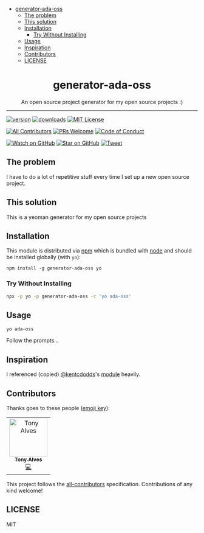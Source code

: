 <!-- START doctoc generated TOC please keep comment here to allow auto update -->
<!-- DON'T EDIT THIS SECTION, INSTEAD RE-RUN doctoc TO UPDATE -->

- [generator-ada-oss](#generator-ada-oss)
  - [The problem](#the-problem)
  - [This solution](#this-solution)
  - [Installation](#installation)
    - [Try Without Installing](#try-without-installing)
  - [Usage](#usage)
  - [Inspiration](#inspiration)
  - [Contributors](#contributors)
  - [LICENSE](#license)

<!-- END doctoc generated TOC please keep comment here to allow auto update -->

<div align="center">
<h1>generator-ada-oss</h1>

<p>An open source project generator for my open source projects :)</p>
</div>

<hr />

<!-- [![Build Status][build-badge]][build] -->

[![version][version-badge]][package]
[![downloads][downloads-badge]][npmtrends]
[![MIT License][license-badge]][license]

[![All Contributors](https://img.shields.io/badge/all_contributors-3-orange.svg?style=flat-square)](#contributors)
[![PRs Welcome][prs-badge]][prs]
[![Code of Conduct][coc-badge]][coc]

[![Watch on GitHub][github-watch-badge]][github-watch]
[![Star on GitHub][github-star-badge]][github-star]
[![Tweet][twitter-badge]][twitter]

## The problem

I have to do a lot of repetitive stuff every time I set up a new open source project.

## This solution

This is a yeoman generator for my open source projects

## Installation

This module is distributed via [npm][npm] which is bundled with [node][node] and should
be installed globally (with `yo`):

```
npm install -g generator-ada-oss yo
```

### Try Without Installing

```sh
npx -p yo -p generator-ada-oss -c 'yo ada-oss'
```

## Usage

```
yo ada-oss
```

Follow the prompts...

## Inspiration

I referenced (copied) [@kentcdodds][kent]'s [module][kentgen] heavily.

## Contributors

Thanks goes to these people ([emoji key][emojis]):

<!-- ALL-CONTRIBUTORS-LIST:START - Do not remove or modify this section -->
<!-- prettier-ignore -->
<table><tr><td align="center"><a href="https://3alves.com"><img src="https://avatars3.githubusercontent.com/u/784848?s=460&v=4" width="100px;" alt="Tony Alves"/><br /><sub><b>Tony Alves</b></sub></a><br /><a href="https://github.com/talves/ada-scripts/commits?author=talves" title="Code">💻</a></td></tr></table>

<!-- ALL-CONTRIBUTORS-LIST:END -->

This project follows the [all-contributors][all-contributors] specification. Contributions of any kind welcome!

## LICENSE

MIT

[npm]: https://www.npmjs.com/
[node]: https://nodejs.org
[kent]: https://github.com/kentcdodds
[kentgen]: https://github.com/kentcdodds/generator-kcd-oss
[generator-nm]: https://github.com/sindresorhus/generator-nm
[build-badge]: https://img.shields.io/travis/talves/generator-ada-oss.svg?style=flat-square
[build]: https://travis-ci.org/talves/generator-ada-oss
[version-badge]: https://img.shields.io/npm/v/generator-ada-oss.svg?style=flat-square
[package]: https://www.npmjs.com/package/generator-ada-oss
[downloads-badge]: https://img.shields.io/npm/dm/generator-ada-oss.svg?style=flat-square
[npmtrends]: http://www.npmtrends.com/generator-ada-oss
[license-badge]: https://img.shields.io/npm/l/generator-ada-oss.svg?style=flat-square
[license]: https://github.com/talves/generator-ada-oss/blob/master/LICENSE
[prs-badge]: https://img.shields.io/badge/PRs-welcome-brightgreen.svg?style=flat-square
[prs]: http://makeapullrequest.com
[donate-badge]: https://img.shields.io/badge/$-support-green.svg?style=flat-square
[coc-badge]: https://img.shields.io/badge/code%20of-conduct-ff69b4.svg?style=flat-square
[coc]: https://github.com/talves/generator-ada-oss/blob/master/other/CODE_OF_CONDUCT.md
[github-watch-badge]: https://img.shields.io/github/watchers/talves/generator-ada-oss.svg?style=social
[github-watch]: https://github.com/talves/generator-ada-oss/watchers
[github-star-badge]: https://img.shields.io/github/stars/talves/generator-ada-oss.svg?style=social
[github-star]: https://github.com/talves/generator-ada-oss/stargazers
[twitter]: https://twitter.com/intent/tweet?text=Check%20out%20generator-ada-oss%20by%20%403_alves%20https%3A%2F%2Fgithub.com%2Ftalves%2Fgenerator-ada-oss%20%F0%9F%91%8D
[twitter-badge]: https://img.shields.io/twitter/url/https/github.com/talves/generator-ada-oss.svg?style=social
[emojis]: https://github.com/all-contributors/all-contributors#emoji-key
[all-contributors]: https://github.com/all-contributors/all-contributors
